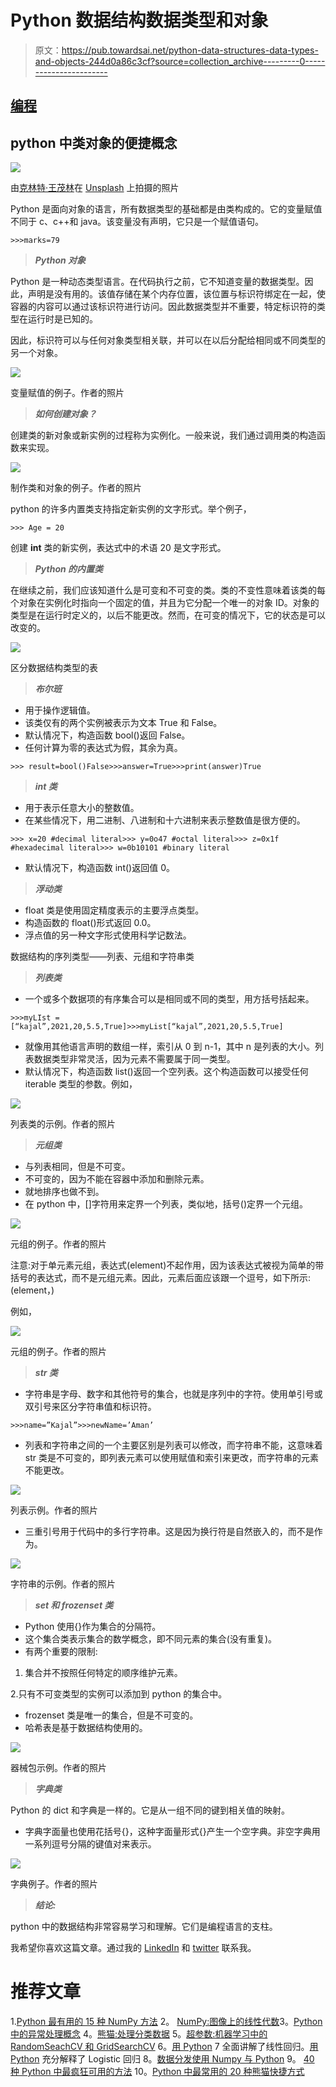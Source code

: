 # Python 数据结构数据类型和对象

> 原文：<https://pub.towardsai.net/python-data-structures-data-types-and-objects-244d0a86c3cf?source=collection_archive---------0----------------------->

## [编程](https://towardsai.net/p/category/programming)

## python 中类对象的便捷概念

![](img/9091759c8e7761f25f2d8b3f33728b73.png)

由[克林特·王茂林](https://unsplash.com/@clintadair?utm_source=medium&utm_medium=referral)在 [Unsplash](https://unsplash.com?utm_source=medium&utm_medium=referral) 上拍摄的照片

Python 是面向对象的语言，所有数据类型的基础都是由类构成的。它的变量赋值不同于 c、c++和 java。该变量没有声明，它只是一个赋值语句。

```
>>>marks=79
```

> ***Python 对象***

Python 是一种动态类型语言。在代码执行之前，它不知道变量的数据类型。因此，声明是没有用的。该值存储在某个内存位置，该位置与标识符绑定在一起，使容器的内容可以通过该标识符进行访问。因此数据类型并不重要，特定标识符的类型在运行时是已知的。

因此，标识符可以与任何对象类型相关联，并可以在以后分配给相同或不同类型的另一个对象。

![](img/dd9ce46d2e4e549d1bfa6b1ad5a921db.png)

变量赋值的例子。作者的照片

> ***如何创建对象？***

创建类的新对象或新实例的过程称为实例化。一般来说，我们通过调用类的构造函数来实现。

![](img/d0e589b94956b134a7e6920ad9d08fb1.png)

制作类和对象的例子。作者的照片

python 的许多内置类支持指定新实例的文字形式。举个例子，

```
>>> Age = 20
```

创建 **int** 类的新实例，表达式中的术语 20 是文字形式。

> ***Python 的内置类***

在继续之前，我们应该知道什么是可变和不可变的类。类的不变性意味着该类的每个对象在实例化时指向一个固定的值，并且为它分配一个唯一的对象 ID。对象的类型是在运行时定义的，以后不能更改。然而，在可变的情况下，它的状态是可以改变的。

![](img/bb281caaf0f591683cee9eac7dc20982.png)

区分数据结构类型的表

> ***布尔班***

*   用于操作逻辑值。
*   该类仅有的两个实例被表示为文本 True 和 False。
*   默认情况下，构造函数 bool()返回 False。
*   任何计算为零的表达式为假，其余为真。

```
>>> result=bool()False>>>answer=True>>>print(answer)True
```

> ***int 类***

*   用于表示任意大小的整数值。
*   在某些情况下，用二进制、八进制和十六进制来表示整数值是很方便的。

```
>>> x=20 #decimal literal>>> y=0o47 #octal literal>>> z=0x1f #hexadecimal literal>>> w=0b10101 #binary literal
```

*   默认情况下，构造函数 int()返回值 0。

> ***浮动类***

*   float 类是使用固定精度表示的主要浮点类型。
*   构造函数的 float()形式返回 0.0。
*   浮点值的另一种文字形式使用科学记数法。

数据结构的序列类型——列表、元组和字符串类

> ***列表类***

*   一个或多个数据项的有序集合可以是相同或不同的类型，用方括号括起来。

```
>>>myLIst = [“kajal”,2021,20,5.5,True]>>>myList[“kajal”,2021,20,5.5,True]
```

*   就像用其他语言声明的数组一样，索引从 0 到 n-1，其中 n 是列表的大小。列表数据类型非常灵活，因为元素不需要属于同一类型。
*   默认情况下，构造函数 list()返回一个空列表。这个构造函数可以接受任何 iterable 类型的参数。例如，

![](img/2e92b5ed90ed33aa60e34cf5f2dd0a21.png)

列表类的示例。作者的照片

> ***元组类***

*   与列表相同，但是不可变。
*   不可变的，因为不能在容器中添加和删除元素。
*   就地排序也做不到。
*   在 python 中，[]字符用来定界一个列表，类似地，括号()定界一个元组。

![](img/e1a0a6ef01b2aebe2034be62961ec930.png)

元组的例子。作者的照片

注意:对于单元素元组，表达式(element)不起作用，因为该表达式被视为简单的带括号的表达式，而不是元组元素。因此，元素后面应该跟一个逗号，如下所示:(element，)

例如，

![](img/1e2d1a5b633bb17f180a37866fc64014.png)

元组的例子。作者的照片

> ***str 类***

*   字符串是字母、数字和其他符号的集合，也就是序列中的字符。使用单引号或双引号来区分字符串值和标识符。

```
>>>name=”Kajal”>>>newName=’Aman’
```

*   列表和字符串之间的一个主要区别是列表可以修改，而字符串不能，这意味着 str 类是不可变的，即列表元素可以使用赋值和索引来更改，而字符串的元素不能更改。

![](img/be1b3bb2200d86eb66bd312fdc4b74f1.png)

列表示例。作者的照片

*   三重引号用于代码中的多行字符串。这是因为换行符是自然嵌入的，而不是作为。

![](img/6a2eb49872ff6d0e4b934590fca050a4.png)

字符串的示例。作者的照片

> ***set 和 frozenset 类***

*   Python 使用{}作为集合的分隔符。
*   这个集合类表示集合的数学概念，即不同元素的集合(没有重复)。
*   有两个重要的限制:

1.  集合并不按照任何特定的顺序维护元素。

2.只有不可变类型的实例可以添加到 python 的集合中。

*   frozenset 类是唯一的集合，但是不可变的。
*   哈希表是基于数据结构使用的。

![](img/f4a09076187ece2269b8cb00727e68d9.png)

器械包示例。作者的照片

> ***字典类***

Python 的 dict 和字典是一样的。它是从一组不同的键到相关值的映射。

*   字典字面量也使用花括号{}，这种字面量形式{}产生一个空字典。非空字典用一系列逗号分隔的键值对来表示。

![](img/4a2db5e4d78e6049c7fef4350607650c.png)

字典例子。作者的照片

> ***结论:***

python 中的数据结构非常容易学习和理解。它们是编程语言的支柱。

我希望你喜欢这篇文章。通过我的 [LinkedIn](https://www.linkedin.com/in/data-scientist-95040a1ab/) 和 [twitter](https://twitter.com/amitprius) 联系我。

# 推荐文章

1.[Python 最有用的 15 种 NumPy 方法](/15-most-usable-numpy-methods-with-python-4d20eb93e149?sk=911d2bebf042b148be8f366b907af158)
2。 [NumPy:图像上的线性代数](/numpy-linear-algebra-on-images-ed3180978cdb?source=friends_link&sk=d9afa4a1206971f9b1f64862f6291ac0)3。[Python 中的异常处理概念](/exception-handling-concepts-in-python-4d5116decac3?source=friends_link&sk=a0ed49d9fdeaa67925eac34ecb55ea30)
4。[熊猫:处理分类数据](/pandas-dealing-with-categorical-data-7547305582ff?source=friends_link&sk=11c6809f6623dd4f6dd74d43727297cf)
5。[超参数:机器学习中的 RandomSeachCV 和 GridSearchCV](/hyper-parameters-randomseachcv-and-gridsearchcv-in-machine-learning-b7d091cf56f4?source=friends_link&sk=cab337083fb09601114a6e466ec59689)
6。[用 Python](https://medium.com/towards-artificial-intelligence/fully-explained-linear-regression-with-python-fe2b313f32f3?source=friends_link&sk=53c91a2a51347ec2d93f8222c0e06402)
7 全面讲解了线性回归。[用 Python](https://medium.com/towards-artificial-intelligence/fully-explained-logistic-regression-with-python-f4a16413ddcd?source=friends_link&sk=528181f15a44e48ea38fdd9579241a78)
充分解释了 Logistic 回归 8。[数据分发使用 Numpy 与 Python](/data-distribution-using-numpy-with-python-3b64aae6f9d6?source=friends_link&sk=809e75802cbd25ddceb5f0f6496c9803)
9。 [40 种 Python 中最疯狂可用的方法](https://medium.com/pythoneers/40-most-insanely-usable-methods-in-python-a983c78f5bfd?sk=07df9058ea3e8c2fce4318a73cd8fce9)
10。[Python 中最常用的 20 种熊猫快捷方式](https://medium.com/pythoneers/20-most-usable-pandas-shortcut-methods-in-python-c9bc065ce11e?sk=1faf673d0cdfb46234975cbdeed12beb)